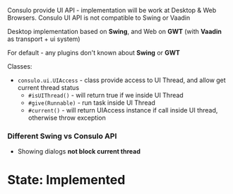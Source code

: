 Consulo provide UI API - implementation will be work at Desktop & Web Browsers. Consulo UI API is not compatible to Swing or Vaadin

Desktop implementation based on **Swing**, and Web on **GWT** (with **Vaadin** as transport + ui system)

For default - any plugins don't known about **Swing** or **GWT**

Classes:

 * ```consulo.ui.UIAccess``` - class provide access to UI Thread, and allow get current thread status
   * ```#isUIThread()``` - will return true if we inside UI Thread
   * ```#give(Runnable)``` - run task inside UI Thread
   * ```#current()``` - will return UIAccess instance if call inside UI thread, otherwise throw exception



### Different Swing vs Consulo API
 * Showing dialogs **not block current thread**

# State: Implemented
